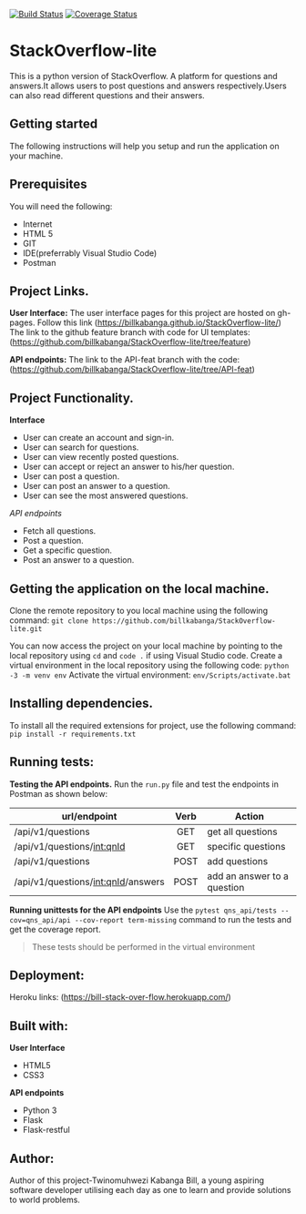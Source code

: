 [![Build Status](https://travis-ci.org/billkabanga/StackOverflow-lite.svg?branch=API-feat)](https://travis-ci.org/billkabanga/StackOverflow-lite)
[![Coverage Status](https://coveralls.io/repos/github/billkabanga/StackOverflow-lite/badge.svg?branch=API-feat)](https://coveralls.io/github/billkabanga/StackOverflow-lite?branch=API-feat)


# StackOverflow-lite
This is a  python version of StackOverflow. A platform for questions and answers.It allows users to post questions and answers respectively.Users can also read different questions and their answers.

## Getting started
The following instructions will help you setup and run the application on your machine.

## Prerequisites
You will need the following:
* Internet
* HTML 5
* GIT
* IDE(preferrably Visual Studio Code)
* Postman
## Project Links.
**User Interface:** The user interface pages for this project are hosted on gh-pages. Follow this link (https://billkabanga.github.io/StackOverflow-lite/)
The link to the github feature branch with code for UI templates: (https://github.com/billkabanga/StackOverflow-lite/tree/feature) 

**API endpoints:** The link to the API-feat branch with the code: (https://github.com/billkabanga/StackOverflow-lite/tree/API-feat)

## Project Functionality.
**Interface**
* User can create an account and sign-in.
* User can search for questions.
* User can view recently posted questions.
* User can accept or reject an answer to his/her question.
* User can post a question.
* User can post an answer to a question.
* User can see the most answered questions.

*API endpoints*
* Fetch all questions.
* Post a question.
* Get a specific question.
* Post an answer to a question.

## Getting the application on the local machine.
Clone the remote repository to you local machine using the following command: `git clone https://github.com/billkabanga/StackOverflow-lite.git`

You can now access the project on your local machine by pointing to the local repository using `cd` and `code .` if using Visual Studio code.
Create a virtual environment in the local repository using the following code: `python -3 -m venv env`
Activate the virtual environment: `env/Scripts/activate.bat`



## Installing dependencies.
To install all the required extensions for project, use the following command: `pip install -r requirements.txt`

## Running tests:
**Testing the API endpoints.**
Run the `run.py` file and test the endpoints in Postman as shown below:

| url/endpoint                        | Verb          | Action                     |      
| ----------------------------------- |:-------------:|  ------------------------- |
| /api/v1/questions                   | GET           | get all questions          | 
| /api/v1/questions/<int:qnId>        | GET           |specific questions          | 
| /api/v1/questions                   | POST          | add questions              |
| /api/v1/questions/<int:qnId>/answers| POST          | add an answer to a question|
  

**Running unittests for the API endpoints**
Use the `pytest qns_api/tests --cov=qns_api/api --cov-report term-missing`  command to run the tests and get the coverage report.

>These tests should be performed in the virtual environment

## Deployment:
Heroku links: (https://bill-stack-over-flow.herokuapp.com/)

## Built with:
**User Interface**
* HTML5
* CSS3

**API endpoints**
* Python 3
* Flask
* Flask-restful

## Author:
Author of this project-Twinomuhwezi Kabanga Bill, 
a young aspiring software developer utilising each day as one to learn and provide solutions to world problems.
